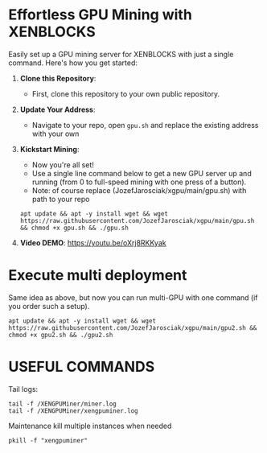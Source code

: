 # Effortless GPU Mining with XENBLOCKS

Easily set up a GPU mining server for XENBLOCKS with just a single command. Here's how you get started:

1. **Clone this Repository**: 
   - First, clone this repository to your own public repository.

2. **Update Your Address**:
   - Navigate to your repo, open `gpu.sh` and replace the existing address with your own

3. **Kickstart Mining**:
   - Now you're all set!
   - Use a single line command below to get a new GPU server up and running (from 0 to full-speed mining with one press of a button).
   - Note: of course replace (JozefJarosciak/xgpu/main/gpu.sh) with path to your repo
   ```
   apt update && apt -y install wget && wget https://raw.githubusercontent.com/JozefJarosciak/xgpu/main/gpu.sh && chmod +x gpu.sh && ./gpu.sh
   ```
4. **Video DEMO**:
https://youtu.be/oXrj8RKKyak


# Execute multi deployment 
Same idea as above, but now you can run multi-GPU with one command (if you order such a setup).
```
apt update && apt -y install wget && wget https://raw.githubusercontent.com/JozefJarosciak/xgpu/main/gpu2.sh && chmod +x gpu2.sh && ./gpu2.sh
```

# USEFUL COMMANDS 

Tail logs:
```
tail -f /XENGPUMiner/miner.log
tail -f /XENGPUMiner/xengpuminer.log
```

Maintenance kill multiple instances when needed
```
pkill -f "xengpuminer"
```
